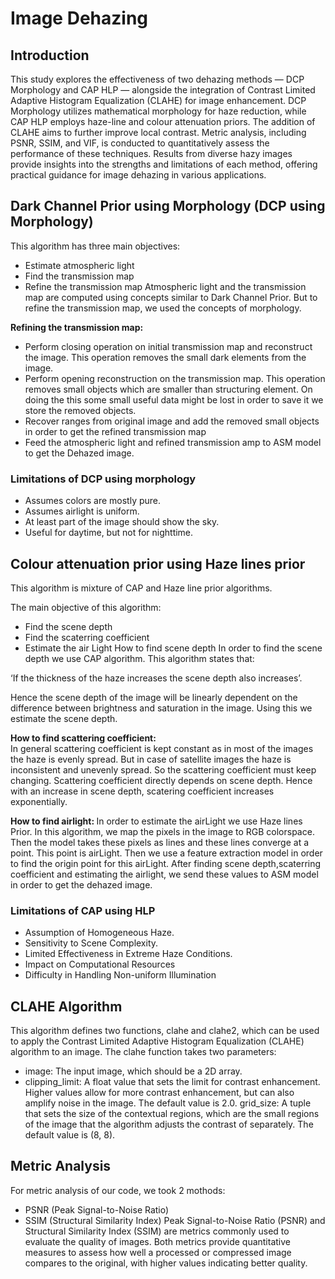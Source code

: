 # Image Dehazing

## Introduction
This study explores the effectiveness of two dehazing methods — DCP Morphology and CAP HLP — alongside the integration of Contrast Limited Adaptive Histogram Equalization (CLAHE) for image enhancement. DCP Morphology utilizes mathematical morphology for haze reduction, while CAP HLP employs haze-line and colour attenuation priors. The addition of CLAHE aims to further improve local contrast. Metric analysis, including PSNR, SSIM, and VIF, is conducted to quantitatively assess the performance of these techniques. Results from diverse hazy images provide insights into the strengths and limitations of each method, offering practical guidance for image dehazing in various applications.

## Dark Channel Prior using Morphology (DCP using Morphology)
This algorithm has three main objectives: 
* Estimate atmospheric light  
* Find the transmission map  
* Refine the transmission map 
Atmospheric light and the transmission map are computed using concepts similar to Dark Channel Prior. But to refine the transmission map, we used the concepts of morphology.

<strong>Refining the transmission map: </strong><br>
* Perform closing operation on initial transmission map and reconstruct the image. This operation removes the small dark elements from the image. 
* Perform opening reconstruction on the transmission map. This operation removes small objects which are smaller than structuring element. On doing the this some small useful data might be lost in order to save it we store the removed objects. 
* Recover ranges from original image and add the removed small objects in order to get the refined transmission map 
* Feed the atmospheric light and refined transmission amp to ASM model to get the Dehazed image.

### Limitations of DCP using morphology
* Assumes colors are mostly pure.
* Assumes airlight is uniform.
* At least part of the image should show the sky.
* Useful for daytime, but not for nighttime.


## Colour attenuation prior using Haze lines prior
This algorithm is mixture of CAP and Haze line prior algorithms. 

The main objective of this algorithm: 
* Find the scene depth  
* Find the scaterring coefficient
* Estimate the air Light How to find scene depth
In order to find the scene depth we use CAP algorithm. This algorithm states that:

‘If the thickness of the haze increases the scene depth also increases’. 

Hence the scene depth of the image will be linearly dependent on the difference between brightness and saturation in the image. Using this we estimate the scene depth. 

<strong>How to find scattering coefficient: </strong><br>
In general scattering coefficient is kept constant as in most of the images the haze is evenly spread. But in case of satellite images the haze is inconsistent and unevenly spread. So the scattering coefficient must keep changing. Scattering coefficient directly depends on scene depth. Hence with an increase in scene depth, scatering coefficient increases exponentially. 

<strong>How to find airlight: </strong>
In order to estimate the airLight we use Haze lines Prior. In this algorithm, we map the pixels in the image to RGB colorspace. Then the model takes these pixels as lines and these lines converge at a point. This point is airLight. Then we use a feature extraction model in order to find the origin point for this airLight. 
After finding scene depth,scaterring coefficient and estimating the airlight, we send these values to ASM model in order to get the dehazed image.

### Limitations of CAP using HLP
* Assumption of Homogeneous Haze.
* Sensitivity to Scene Complexity.
* Limited Effectiveness in Extreme Haze Conditions.
* Impact on Computational Resources
* Difficulty in Handling Non-uniform Illumination


## CLAHE Algorithm 
This algorithm defines two functions, clahe and clahe2, which can be used to apply the Contrast Limited Adaptive Histogram Equalization (CLAHE) algorithm to an image. 
The clahe function takes two parameters: 

* image: The input image, which should be a 2D array. 
* clipping_limit: A float value that sets the limit for contrast enhancement. Higher values allow for more contrast enhancement, but can also amplify noise in the image. The default value is 2.0. grid_size: A tuple that sets the size of the contextual regions, which are the small regions of the image that the algorithm adjusts the contrast of separately. The default value is (8, 8).

## Metric Analysis
For metric analysis of our code, we took 2 mothods:
* PSNR (Peak Signal-to-Noise Ratio)
* SSIM (Structural Similarity Index)
Peak Signal-to-Noise Ratio (PSNR) and Structural Similarity Index (SSIM) are metrics commonly used to evaluate the quality of images. Both metrics provide quantitative measures to assess how well a processed or compressed image compares to the original, with higher values indicating better quality.
